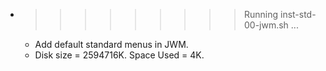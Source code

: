 * >>>>>>>>> Running inst-std-00-jwm.sh ...
  * Add default standard menus in JWM.
  * Disk size = 2594716K. Space Used = 4K.
